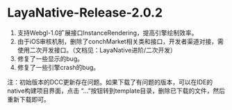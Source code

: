 # LayaNative-Release-2.0.2

1. 支持Webgl-1.0扩展接口InstanceRendering，提高引擎绘制效率。
2. 由于iOS审核机制，删除了conchMarket相关类和接口，开发者渠道对接，需使用二次开发接口。（文档见：LayaNative进阶/二次开发）
3. 修复了一些显示的bug。
4. 修复了一些引擎crash的bug。

注：初始版本的DCC更新存在问题。如果下载了有问题的版本，可以在IDE的native构建项目界面，点击 “...”按钮转到template目录，删除已下载的文件，然后重新下载即可。